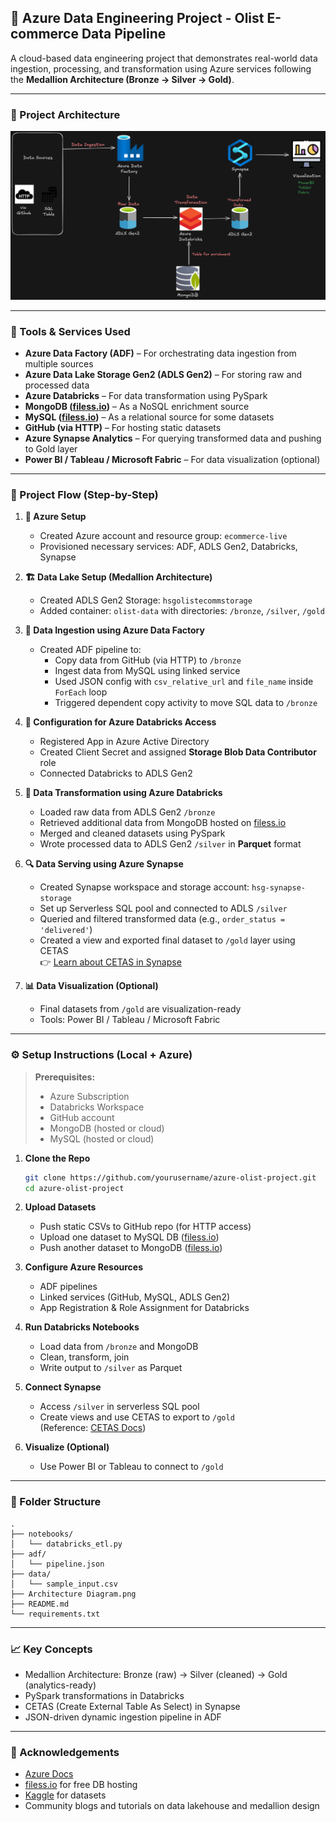 ## 🚀 Azure Data Engineering Project - Olist E-commerce Data Pipeline

A cloud-based data engineering project that demonstrates real-world data ingestion, processing, and transformation using Azure services following the **Medallion Architecture (Bronze → Silver → Gold)**.

---

### 📌 Project Architecture

![Architecture Diagram](Architecture%20Diagram.png)

---

### 🧰 Tools & Services Used

- **Azure Data Factory (ADF)** – For orchestrating data ingestion from multiple sources  
- **Azure Data Lake Storage Gen2 (ADLS Gen2)** – For storing raw and processed data  
- **Azure Databricks** – For data transformation using PySpark  
- **MongoDB ([filess.io](https://dash.filess.io/))** – As a NoSQL enrichment source  
- **MySQL ([filess.io](https://dash.filess.io/))** – As a relational source for some datasets  
- **GitHub (via HTTP)** – For hosting static datasets  
- **Azure Synapse Analytics** – For querying transformed data and pushing to Gold layer  
- **Power BI / Tableau / Microsoft Fabric** – For data visualization (optional)

---

### 🧭 Project Flow (Step-by-Step)

1. **🔐 Azure Setup**
   - Created Azure account and resource group: `ecommerce-live`
   - Provisioned necessary services: ADF, ADLS Gen2, Databricks, Synapse

2. **🏗️ Data Lake Setup (Medallion Architecture)**
   - Created ADLS Gen2 Storage: `hsgolistecommstorage`
   - Added container: `olist-data` with directories: `/bronze`, `/silver`, `/gold`

3. **🔄 Data Ingestion using Azure Data Factory**
   - Created ADF pipeline to:
     - Copy data from GitHub (via HTTP) to `/bronze`
     - Ingest data from MySQL using linked service
     - Used JSON config with `csv_relative_url` and `file_name` inside `ForEach` loop
     - Triggered dependent copy activity to move SQL data to `/bronze`

4. **🔗 Configuration for Azure Databricks Access**
   - Registered App in Azure Active Directory  
   - Created Client Secret and assigned **Storage Blob Data Contributor** role  
   - Connected Databricks to ADLS Gen2

5. **🧪 Data Transformation using Azure Databricks**
   - Loaded raw data from ADLS Gen2 `/bronze`
   - Retrieved additional data from MongoDB hosted on [filess.io](https://dash.filess.io/)
   - Merged and cleaned datasets using PySpark
   - Wrote processed data to ADLS Gen2 `/silver` in **Parquet** format

6. **🔍 Data Serving using Azure Synapse**
   - Created Synapse workspace and storage account: `hsg-synapse-storage`
   - Set up Serverless SQL pool and connected to ADLS `/silver`
   - Queried and filtered transformed data (e.g., `order_status = 'delivered'`)
   - Created a view and exported final dataset to `/gold` layer using CETAS  
     👉 [Learn about CETAS in Synapse](https://learn.microsoft.com/en-us/azure/synapse-analytics/sql/develop-tables-cetas)

7. **📊 Data Visualization (Optional)**
   - Final datasets from `/gold` are visualization-ready
   - Tools: Power BI / Tableau / Microsoft Fabric

---

### ⚙️ Setup Instructions (Local + Azure)

> **Prerequisites:**  
> - Azure Subscription  
> - Databricks Workspace  
> - GitHub account  
> - MongoDB (hosted or cloud)  
> - MySQL (hosted or cloud)

1. **Clone the Repo**
   ```bash
   git clone https://github.com/yourusername/azure-olist-project.git
   cd azure-olist-project
   ```

2. **Upload Datasets**
   - Push static CSVs to GitHub repo (for HTTP access)
   - Upload one dataset to MySQL DB ([filess.io](https://dash.filess.io/))
   - Push another dataset to MongoDB ([filess.io](https://dash.filess.io/))

3. **Configure Azure Resources**
   - ADF pipelines
   - Linked services (GitHub, MySQL, ADLS Gen2)
   - App Registration & Role Assignment for Databricks

4. **Run Databricks Notebooks**
   - Load data from `/bronze` and MongoDB
   - Clean, transform, join
   - Write output to `/silver` as Parquet

5. **Connect Synapse**
   - Access `/silver` in serverless SQL pool
   - Create views and use CETAS to export to `/gold`  
     (Reference: [CETAS Docs](https://learn.microsoft.com/en-us/azure/synapse-analytics/sql/develop-tables-cetas))

6. **Visualize (Optional)**
   - Use Power BI or Tableau to connect to `/gold`

---

### 📂 Folder Structure

```
.
├── notebooks/
│   └── databricks_etl.py
├── adf/
│   └── pipeline.json
├── data/
│   └── sample_input.csv
├── Architecture Diagram.png
├── README.md
└── requirements.txt
```

---

### 📈 Key Concepts

- Medallion Architecture: Bronze (raw) → Silver (cleaned) → Gold (analytics-ready)
- PySpark transformations in Databricks
- CETAS (Create External Table As Select) in Synapse
- JSON-driven dynamic ingestion pipeline in ADF

---

### 🙌 Acknowledgements

- [Azure Docs](https://learn.microsoft.com/en-us/azure/)
- [filess.io](https://dash.filess.io/) for free DB hosting  
- [Kaggle](https://www.kaggle.com/) for datasets  
- Community blogs and tutorials on data lakehouse and medallion design  

